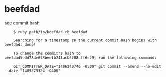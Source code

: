 beefdad
==========

see commit hash

        $ ruby path/to/beefdad.rb beefdad

        Searching for a timestamp so the current commit hash begins with beefdad: done!

        To change the commit's hash to beefdad5edd78de6f8beefb241acb3f88dff6e29, run the following command:

        GIT_COMMITTER_DATE="1486240746 -0500" git commit --amend --no-edit --date "1405879324 -0400"        
